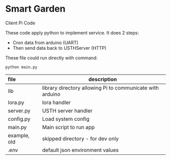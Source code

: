 # Smart Garden
Client Pi Code

These code apply python to implement service. It does 2 steps:

- Cron data from arduino (UART)
- Then send data back to USTHServer (HTTP)

These file could run directly with command:
```
python main.py
```

| file | description |
|:------|-------------|
| lib | library directory allowing Pi to communicate with arduino |
| lora.py | lora handler |
| server.py | USTH server handler |
| config.py | Load system config |
| main.py | Main script to run app |
| example, old | skipped directory - for dev only |
| .env | default json environment values |
